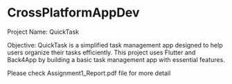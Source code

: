 # CrossPlatformAppDev
Project Name: QuickTask

Objective:
QuickTask is a simplified task management app designed to help users organize their tasks efficiently.
This project uses Flutter and Back4App by building a basic task management app with essential features.


Please check Assignment1_Report.pdf file for more detail